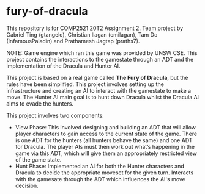 # fury-of-dracula
This repository is for COMP2521 20T2 Assignment 2. Team project by Gabriel Ting (gtangelo), Christian Ilagan (cmilagan), Tam Do (InfamousPaladin) and Prathamesh Jagtap (praths7).

NOTE: Game engine which ran this game was provided by UNSW CSE. This project contains the interactions to the gamestate through an ADT and the implementation of the Dracula and Hunter AI.

This project is based on a real game called **The Fury of Dracula**, but the rules have been simplified. This project involves setting up the infrastructure and creating an AI to interact with the gamestate to make a move. The Hunter AI main goal is to hunt down Dracula whilst the Dracula AI aims to evade the hunters.

This project involves two components:
- View Phase: This involved designing and building an ADT that will allow player characters to gain access to the current state of the game. There is one ADT for the hunters (all hunters behave the same) and one ADT for Dracula. The player AIs must then work out what’s happening in the game via this ADT, which will give them an appropriately restricted view of the game state.
- Hunt Phase: Implemented an AI for both the Hunter characters and Dracula to decide the appropriate moveset for the given turn. Interacts with the gamesate through the ADT which influences the AI's move decision.
